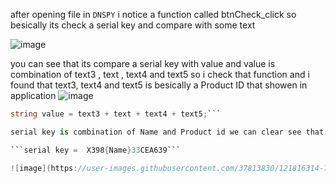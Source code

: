 after opening file in `DNSPY` i notice a function called btnCheck_click so besically its check a serial key and compare with some text 

![image](https://user-images.githubusercontent.com/37813830/121816205-eb9d1380-cc97-11eb-9b21-9aa3933096ef.png)

you can see that its compare a serial key with value and value is combination of text3 , text , text4 and text5 
so i check that function and i found that text3, text4 and text5 is besically a Product ID that showen in application 
![image](https://user-images.githubusercontent.com/37813830/121816247-2901a100-cc98-11eb-9f56-e778daf3e2a1.png)

```c#
string value = text3 + text + text4 + text5;```

serial key is combination of Name and Product id we can clear see that our text contain our username and its only access (0, 4) substrings in upper case so 

```serial key =  X398{Name}33CEA639```

![image](https://user-images.githubusercontent.com/37813830/121816314-7e3db280-cc98-11eb-8972-13bd93ff9514.png)
